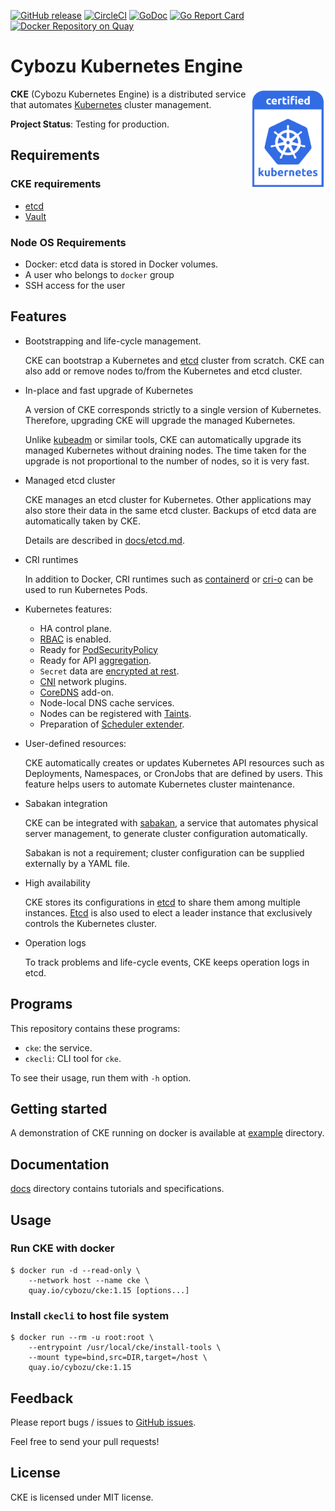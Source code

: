 [![GitHub release](https://img.shields.io/github/release/cybozu-go/cke.svg?maxAge=60)][releases]
[![CircleCI](https://circleci.com/gh/cybozu-go/cke.svg?style=svg)](https://circleci.com/gh/cybozu-go/cke)
[![GoDoc](https://godoc.org/github.com/cybozu-go/cke?status.svg)][godoc]
[![Go Report Card](https://goreportcard.com/badge/github.com/cybozu-go/cke)](https://goreportcard.com/report/github.com/cybozu-go/cke)
[![Docker Repository on Quay](https://quay.io/repository/cybozu/cke/status "Docker Repository on Quay")](https://quay.io/repository/cybozu/cke)

Cybozu Kubernetes Engine
========================

<a href="https://landscape.cncf.io/format=card-mode&grouping=category&organization=cybozu&selected=cybozu-kubernetes-engine"><img src="https://raw.githubusercontent.com/cncf/artwork/master/projects/kubernetes/certified-kubernetes/versionless/color/certified-kubernetes-color.svg?sanitize=true" align="right" width="120px" alt="Kubernetes certification logo"></a>

**CKE** (Cybozu Kubernetes Engine) is a distributed service that automates [Kubernetes][] cluster management.

**Project Status**: Testing for production.

Requirements
------------

### CKE requirements

* [etcd][]
* [Vault][]

### Node OS Requirements

* Docker: etcd data is stored in Docker volumes.
* A user who belongs to `docker` group
* SSH access for the user

Features
--------

* Bootstrapping and life-cycle management.

    CKE can bootstrap a Kubernetes and [etcd][] cluster from scratch.
    CKE can also add or remove nodes to/from the Kubernetes and etcd cluster.

* In-place and fast upgrade of Kubernetes

    A version of CKE corresponds strictly to a single version of Kubernetes.
    Therefore, upgrading CKE will upgrade the managed Kubernetes.

    Unlike [kubeadm][] or similar tools, CKE can automatically upgrade
    its managed Kubernetes without draining nodes.  The time taken for
    the upgrade is not proportional to the number of nodes, so it is
    very fast.

* Managed etcd cluster

    CKE manages an etcd cluster for Kubernetes.
    Other applications may also store their data in the same etcd cluster.
    Backups of etcd data are automatically taken by CKE.

    Details are described in [docs/etcd.md](docs/etcd.md).

* CRI runtimes

    In addition to Docker, CRI runtimes such as [containerd][] or [cri-o][]
    can be used to run Kubernetes Pods.

* Kubernetes features:

    * HA control plane.
    * [RBAC][] is enabled.
    * Ready for [PodSecurityPolicy][]
    * Ready for API [aggregation](https://kubernetes.io/docs/tasks/access-kubernetes-api/configure-aggregation-layer/).
    * `Secret` data are [encrypted at rest](https://kubernetes.io/docs/tasks/administer-cluster/encrypt-data/).
    * [CNI][] network plugins.
    * [CoreDNS][] add-on.
    * Node-local DNS cache services.
    * Nodes can be registered with [Taints][].
    * Preparation of [Scheduler extender](https://github.com/kubernetes/community/blob/master/contributors/design-proposals/scheduling/scheduler_extender.md).

* User-defined resources:

    CKE automatically creates or updates Kubernetes API resources such as Deployments,
    Namespaces, or CronJobs that are defined by users.  This feature helps users to
    automate Kubernetes cluster maintenance.

* Sabakan integration

    CKE can be integrated with [sabakan][], a service that automates physical
    server management, to generate cluster configuration automatically.

    Sabakan is not a requirement; cluster configuration can be supplied
    externally by a YAML file.

* High availability

    CKE stores its configurations in [etcd][] to share them among multiple instances.
    [Etcd][etcd] is also used to elect a leader instance that exclusively controls
    the Kubernetes cluster.

* Operation logs

    To track problems and life-cycle events, CKE keeps operation logs in etcd.

Programs
--------

This repository contains these programs:

* `cke`: the service.
* `ckecli`: CLI tool for `cke`.

To see their usage, run them with `-h` option.

Getting started
---------------

A demonstration of CKE running on docker is available at [example](example/) directory.

Documentation
-------------

[docs](docs/) directory contains tutorials and specifications.

Usage
-----

### Run CKE with docker

```console
$ docker run -d --read-only \
    --network host --name cke \
    quay.io/cybozu/cke:1.15 [options...]
```

### Install `ckecli` to host file system

```console
$ docker run --rm -u root:root \
    --entrypoint /usr/local/cke/install-tools \
    --mount type=bind,src=DIR,target=/host \
    quay.io/cybozu/cke:1.15
```

Feedback
--------

Please report bugs / issues to [GitHub issues](https://github.com/cybozu-go/cke/issues).

Feel free to send your pull requests!

License
-------

CKE is licensed under MIT license.

[releases]: https://github.com/cybozu-go/cke/releases
[godoc]: https://godoc.org/github.com/cybozu-go/cke
[Kubernetes]: https://kubernetes.io/
[etcd]: https://github.com/etcd-io/etcd
[kubeadm]: https://kubernetes.io/docs/reference/setup-tools/kubeadm/kubeadm/
[containerd]: https://containerd.io/
[cri-o]: https://cri-o.io/
[Vault]: https://www.vaultproject.io
[RBAC]: https://kubernetes.io/docs/reference/access-authn-authz/rbac/
[PodSecurityPolicy]: https://kubernetes.io/docs/concepts/policy/pod-security-policy/
[CNI]: https://kubernetes.io/docs/concepts/extend-kubernetes/compute-storage-net/network-plugins/
[CoreDNS]: https://coredns.io/
[sabakan]: https://github.com/cybozu-go/sabakan
[Taints]: https://kubernetes.io/docs/concepts/configuration/taint-and-toleration/
